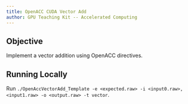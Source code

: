 ```yaml
---
title: OpenACC CUDA Vector Add
author: GPU Teaching Kit -- Accelerated Computing
---
```


## Objective

Implement a vector addition using OpenACC directives.

## Running Locally

Run `./OpenAccVectorAdd_Template -e <expected.raw> -i <input0.raw>,<input1.raw> -o <output.raw> -t vector`.
